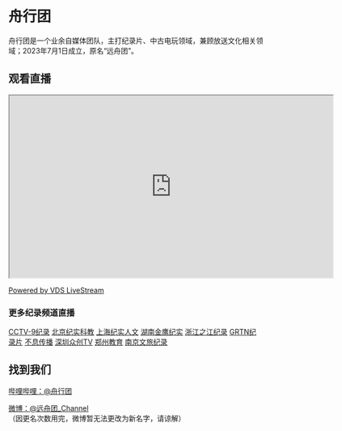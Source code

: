 # 舟行团
舟行团是一个业余自媒体团队，主打纪录片、中古电玩领域，兼顾放送文化相关领域；2023年7月1日成立，原名“远舟团”。

## 观看直播
<iframe src="https://sf-human.github.io/m3u8-player/player/#https://vdsbkup-tcloud-pull.hydun.com/live/SFhuman.m3u8" width="640px" height="360px"></iframe>

[Powered by VDS LiveStream](http://lsnext.vds.pub/room/SFhuman)

### 更多纪录频道直播
[CCTV-9纪录](https://tv.cctv.com/live/cctvjilu/) [北京纪实科教](https://www.btime.com/btv/btvsy_index) [上海纪实人文](https://live.kankanews.com/huikan) [湖南金鹰纪实](https://live.mgtv.com/?channelId=316) [浙江之江纪录](https://zmtv.cztv.com/cmsh5-share/prod/cztv-tvLive/index.html?pageId=112) [GRTN纪录片](https://gdtv.cn/tvChannelDetail/94) [不息传播](https://www.bilibili.com/blackboard/live/live-activity-player.html?cid=24290456&quality=0) [深圳众创TV](https://zhfw-h5-t.szlg.com/) [郑州教育](https://web.chinamcloud.com/yszh32//wz/zb/index.shtml) [南京文旅纪录](http://www.nbs.cn/live/)

## 找到我们
[哔哩哔哩：@舟行团](http://space.bilibili.com/385765041)

[微博：@远舟团_Channel](https://weibo.com/u/7789279701)（因更名次数用完，微博暂无法更改为新名字，请谅解）
